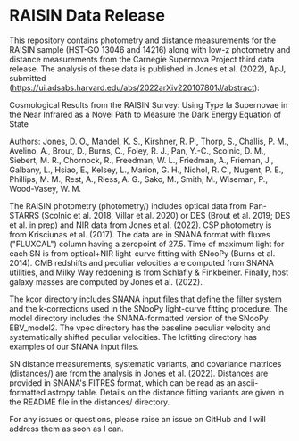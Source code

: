 RAISIN Data Release
===================

This repository contains photometry and distance measurements for the RAISIN sample (HST-GO 13046 and 14216) along with low-z photometry and distance measurements from the Carnegie Supernova Project third data release.  The analysis of these data is published in Jones et al. (2022), ApJ, submitted (https://ui.adsabs.harvard.edu/abs/2022arXiv220107801J/abstract):

Cosmological Results from the RAISIN Survey: Using Type Ia Supernovae in the Near Infrared as a Novel Path to Measure the Dark Energy Equation of State

Authors: Jones, D. O., Mandel, K. S., Kirshner, R. P., Thorp, S., Challis, P. M., Avelino, A., Brout, D., Burns, C., Foley, R. J., Pan, Y.-C., Scolnic, D. M., Siebert, M. R., Chornock, R., Freedman, W. L., Friedman, A., Frieman, J., Galbany, L., Hsiao, E., Kelsey, L., Marion, G. H., Nichol, R. C., Nugent, P. E., Phillips, M. M., Rest, A., Riess, A. G., Sako, M., Smith, M., Wiseman, P., Wood-Vasey, W. M.

The RAISIN photometry (photometry/) includes optical data from Pan-STARRS (Scolnic et al. 2018, Villar et al. 2020) or DES (Brout et al. 2019; DES et al. in prep) and NIR data from Jones et al. (2022).  CSP photometry is from Krisciunas et al. (2017).  The data are in SNANA format with fluxes ("FLUXCAL") column having a zeropoint of 27.5.  Time of maximum light for each SN is from optical+NIR light-curve fitting with SNooPy (Burns et al. 2014).  CMB redshifts and peculiar velocities are computed from SNANA utilities, and Milky Way reddening is from Schlafly & Finkbeiner.  Finally, host galaxy masses are computed by Jones et al. (2022).

The kcor directory includes SNANA input files that define the filter system and the k-corrections used in the SNooPy light-curve fitting procedure.  The model directory includes the SNANA-formatted version of the SNooPy EBV_model2.  The vpec directory has the baseline peculiar velocity and systematically shifted peculiar velocities.  The lcfitting directory has examples of our SNANA input files.

SN distance measurements, systematic variants, and covariance matrices (distances/) are from the analysis in Jones et al. (2022).  Distances are provided in SNANA's FITRES format, which can be read as an ascii-formatted astropy table.  Details on the distance fitting variants are given in the README file in the distances/ directory.

For any issues or questions, please raise an issue on GitHub and I will address them as soon as I can.
